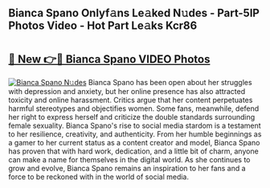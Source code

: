 ## Bianca Spano Onlyf𝚊ns Le𝚊ked N𝚞des - Part-5lP Photos Video - Hot Part Le𝚊ks Kcr86

# <h2><a href="http://ab20172.deff.icu/?id=Bianca+Spano">🔗 New 👉🔴 Bianca Spano VIDEO Photos</a></h2>

[![Bianca Spano N𝚞des](https://i.imgur.com/rIISA9y.gif)](http://ab20172.deff.icu/?id=Bianca+Spano)
Bianca Spano has been open about her struggles with depression and anxiety, but her online presence has also attracted toxicity and online harassment. Critics argue that her content perpetuates harmful stereotypes and objectifies women. Some fans, meanwhile, defend her right to express herself and criticize the double standards surrounding female sexuality. Bianca Spano's rise to social media stardom is a testament to her resilience, creativity, and authenticity. From her humble beginnings as a gamer to her current status as a content creator and model, Bianca Spano has proven that with hard work, dedication, and a little bit of charm, anyone can make a name for themselves in the digital world. As she continues to grow and evolve, Bianca Spano remains an inspiration to her fans and a force to be reckoned with in the world of social media.
